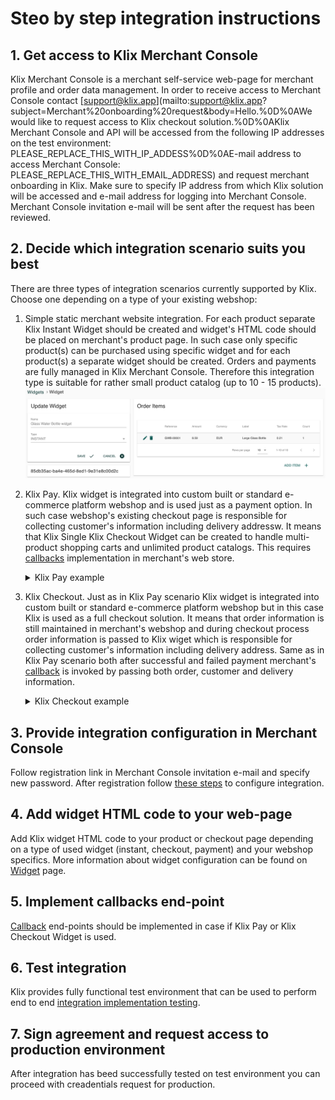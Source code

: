 # Steo by step integration instructions

## 1. Get access to Klix Merchant Console

Klix Merchant Console is a merchant self-service web-page for merchant profile and order data management.
In order to receive access to Merchant Console contact [support@klix.app](mailto:support@klix.app?subject=Merchant%20onboarding%20request&body=Hello.%0D%0AWe would like to request access to Klix checkout solution.%0D%0AKlix Merchant Console and API will be accessed from the following IP addresses on the test environment: PLEASE_REPLACE_THIS_WITH_IP_ADDESS%0D%0AE-mail address to access Merchant Console: PLEASE_REPLACE_THIS_WITH_EMAIL_ADDRESS) and request merchant onboarding in Klix.
Make sure to specify IP address from which Klix solution will be accessed and e-mail address for logging into Merchant Console. Merchant Console invitation e-mail will be sent after the request has been reviewed.

## 2. Decide which integration scenario suits you best

There are three types of integration scenarios currently supported by Klix. Choose one depending on a type of your existing webshop:

1. Simple static merchant website integration. For each product separate Klix Instant Widget should be created and widget's HTML code should be placed on merchant's product page. In such case only specific product(s) can be purchased using specific widget and for each product(s) a separate widget should be created. Orders and payments are fully managed in Klix Merchant Console. Therefore this integration type is suitable for rather small product catalog (up to 10 - 15 products).
![Simple integration using instant widget](images/instant_widget.png "Instant widget")

2. Klix Pay. Klix widget is integrated into custom built or standard e-commerce platform webshop and is used just as a payment option. In such case webshop's existing checkout page is responsible for collecting customer's information including delivery addressw. It means that Klix  Single Klix Checkout Widget can be created to handle multi-product shopping carts and unlimited product catalogs. This requires [callbacks](../callbacks/) implementation in merchant's web store.

    <!-- markdownlint-disable MD033 -->
    <details>
    <summary>Klix Pay example</summary>

    <klix-checkout widget-id="21ca7904-ff16-48b5-918d-c2d80af81f05" amount="5.45" currency="EUR" order-id="12345678" label="Order No 12345678" language="lv" signature="n0b7Sj0qEVlU52kNctEHR9zUZ9pRtPjA/5/avPSQamx7HiI3q6qijgstBw6KhOKZqcCIL3RULbWNu6xoSGnNtW/nx+RcSd12I0st21Los9MXXPakEIjIto+2Zx0+ZiVoa97dxO8/iGF5A1U4qW9GFhPJGPqQecmZSp7rYaiO+VRq5D9KqKqRpBQEYN9YJgDgWMn36KVYkTdlOYAhJslwkVeKKZ+/ifUqHhiXbPKD3VKAXwx7/MqSiRlfU8Qsm7Vcv/zV05X9trZiaSYOL6yd9aWO/KE2so2hAswY58i6dR218/XD6ab5xTpCSXrfjYbfhInchukvlH7CrbE1T3RcWw=="></klix-checkout>

    </details>
    <!-- markdownlint-disable MD033 -->

3. Klix Checkout. Just as in Klix Pay scenario Klix widget is integrated into custom built or standard e-commerce platform webshop but in this case Klix is used as a full checkout solution. It means that order information is still maintained in merchant's webshop and during checkout process order information is passed to Klix wiget which is responsible for collecting customer's information including delivery address. Same as in Klix Pay scenario both after successful and failed payment merchant's [callback](../callbacks/) is invoked by passing both order, customer and delivery information.

    <!-- markdownlint-disable MD033 -->
    <details>
    <summary>Klix Checkout example</summary>

    <klix-checkout widget-id="8c597447-5234-4de1-ab85-b54e252098ce" language="lv" order="{&quot;items&quot;: [{&quot;orderItemId&quot;: &quot;12345&quot;, &quot;amount&quot;: 88, &quot;taxRate&quot;: 0.21, &quot;currency&quot;: &quot;EUR&quot;, &quot;label&quot;: &quot;Vacuum cleaner TP-3&quot;}, {&quot;amount&quot;: 9.39, &quot;currency&quot;: &quot;EUR&quot;, &quot;label&quot;: &quot;TP-3 HEPA filter&quot;,&quot;count&quot;: 2, &quot;unit&quot;: &quot;PIECE&quot;}], &quot;shippingOptions&quot;: [{&quot;id&quot;:&quot;omniva&quot;,&quot;amount&quot;:2,&quot;currency&quot;:&quot;EUR&quot;,&quot;taxRate&quot;: 0.21},  {&quot;id&quot;:&quot;courier&quot;,&quot;amount&quot;:0}]}" signature="DJNg/BEiWk6+9CR/wD6P2gbK1+LtAtB0wuqZEelc3tj22/8uVgiTLJ1bj6/H5AhMIiIzI7mIDAFTSc5l+BHZPM7Z/BAXU6mLrbqQUQ6apKmNcjDIDL+NQnZEVb3PCcLRO+IR5tRJLnTcJXVYBDwLlYfvK7INFLwz/4pvklGQOa/ZSHdMLsR5aHLpvfgm6gTlMszV63k8NxCgFghN6B6xdftcdQPskzEYXdpqn+++40bbYv3hReA1zaOCDupjrJirYcNP3P+f6V7t1MLkQqX2pqh3TJEkorrJH/0e1WMbHUdQY6NiJcsMN56qEntdQI6GiUQVNtwOj8sH9kMMdgdjbg=="></klix-checkout>

</details>
<!-- markdownlint-disable MD033 -->

## 3. Provide integration configuration in Merchant Console

Follow registration link in Merchant Console invitation e-mail and specify new password. After registration follow [these steps](../configuration/) to configure integration.

## 4. Add widget HTML code to your web-page

Add Klix widget HTML code to your product or checkout page depending on a type of used widget (instant, checkout, payment) and your webshop specifics. More information about widget configuration can be found on [Widget](../widget/) page.

## 5. Implement callbacks end-point

[Callback](../callbacks/) end-points should be implemented in case if Klix Pay or Klix Checkout Widget is used.

## 6. Test integration

Klix provides fully functional test environment that can be used to perform end to end [integration implementation testing](../testing-integration/).

## 7. Sign agreement and request access to production environment

After integration has beed successfully tested on test environment you can proceed with creadentials request for production.
